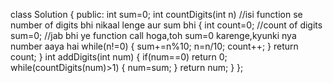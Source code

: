 class Solution {
public:
int sum=0;
int countDigits(int n)  //isi function se number of digits bhi nikaal lenge aur sum bhi
{
int count=0; //count of digits
sum=0;  //jab bhi ye function call hoga,toh sum=0 karenge,kyunki nya number aaya hai
while(n!=0)
{
sum+=n%10;
n=n/10;
count++;
}
return count;
}
int addDigits(int num) {
if(num==0)
return 0;
while(countDigits(num)>1)
{
num=sum;
}
return num;
}
};